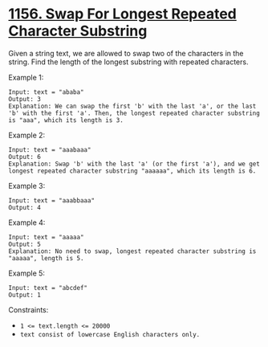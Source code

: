 # [1156. Swap For Longest Repeated Character Substring](https://leetcode.com/problems/swap-for-longest-repeated-character-substring/)

Given a string text, we are allowed to swap two of the characters in the string. Find the length of the longest substring with repeated characters.

Example 1:

```text
Input: text = "ababa"
Output: 3
Explanation: We can swap the first 'b' with the last 'a', or the last 'b' with the first 'a'. Then, the longest repeated character substring is "aaa", which its length is 3.
```

Example 2:

```text
Input: text = "aaabaaa"
Output: 6
Explanation: Swap 'b' with the last 'a' (or the first 'a'), and we get longest repeated character substring "aaaaaa", which its length is 6.
```

Example 3:

```text
Input: text = "aaabbaaa"
Output: 4
```

Example 4:

```text
Input: text = "aaaaa"
Output: 5
Explanation: No need to swap, longest repeated character substring is "aaaaa", length is 5.
```

Example 5:

```text
Input: text = "abcdef"
Output: 1
```

Constraints:

- `1 <= text.length <= 20000`
- `text consist of lowercase English characters only.`
